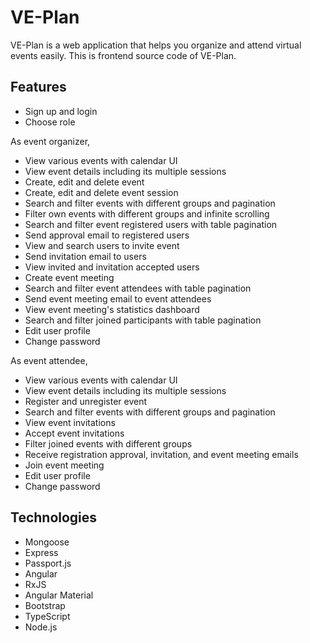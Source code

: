 # VE-Plan

VE-Plan is a web application that helps you organize and attend virtual events easily. This is frontend source code of VE-Plan.

## Features

- Sign up and login
- Choose role

As event organizer,
- View various events with calendar UI
- View event details including its multiple sessions
- Create, edit and delete event
- Create, edit and delete event session
- Search and filter events with different groups and pagination
- Filter own events with different groups and infinite scrolling
- Search and filter event registered users with table pagination
- Send approval email to registered users
- View and search users to invite event
- Send invitation email to users
- View invited and invitation accepted users
- Create event meeting
- Search and filter event attendees with table pagination
- Send event meeting email to event attendees
- View event meeting's statistics dashboard
- Search and filter joined participants with table pagination
- Edit user profile
- Change password

As event attendee,
- View various events with calendar UI
- View event details including its multiple sessions
- Register and unregister event
- Search and filter events with different groups and pagination
- View event invitations
- Accept event invitations
- Filter joined events with different groups
- Receive registration approval, invitation, and event meeting emails
- Join event meeting
- Edit user profile
- Change password

## Technologies

- Mongoose
- Express
- Passport.js
- Angular
- RxJS
- Angular Material
- Bootstrap
- TypeScript
- Node.js
